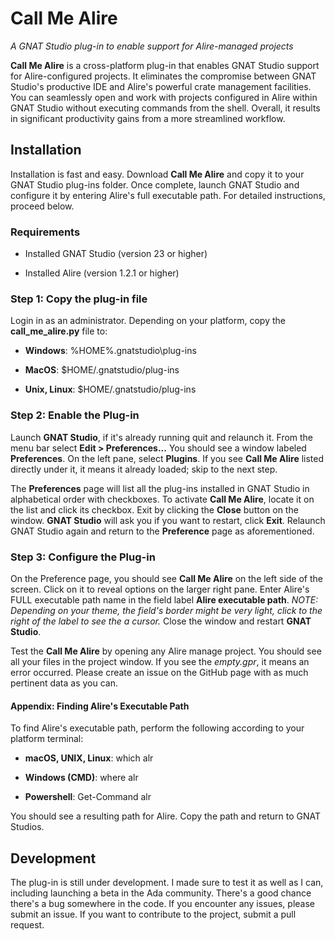 # Call Me Alire

*A GNAT Studio plug-in to enable support for Alire-managed projects*

**Call Me Alire** is a cross-platform plug-in that enables GNAT Studio support for Alire-configured projects. It eliminates the compromise between GNAT Studio's productive IDE and Alire's powerful crate management facilities. You can seamlessly open and work with projects configured in Alire within GNAT Studio without executing commands from the shell. Overall, it results in significant productivity gains from a more streamlined workflow.

## Installation

Installation is fast and easy. Download **Call Me Alire** and copy it to your GNAT Studio plug-ins folder. Once complete, launch GNAT Studio and configure it by entering Alire's full executable path. For detailed instructions, proceed below.

### Requirements

- Installed GNAT Studio (version 23 or higher)

- Installed Alire (version 1.2.1 or higher)

### Step 1: Copy the plug-in file

Login in as an administrator. Depending on your platform, copy the **call_me_alire.py** file to:

- **Windows**: %HOME%.gnatstudio\plug-ins

- **MacOS**: $HOME/.gnatstudio/plug-ins

- **Unix, Linux**: $HOME/.gnatstudio/plug-ins

### Step 2: Enable the Plug-in

Launch **GNAT Studio**, if it's already running quit and relaunch it.  From the menu bar select **Edit > Preferences...** You should see a window labeled **Preferences**. On the left pane, select **Plugins**. If you see **Call Me Alire** listed directly under it, it means it already loaded; skip to the next step.

The **Preferences** page will list all the plug-ins installed in GNAT Studio in alphabetical order with checkboxes. To activate **Call Me Alire**, locate it on the list and click its checkbox. Exit by clicking the **Close** button on the window. **GNAT Studio** will ask you if you want to restart, click **Exit**.  Relaunch GNAT Studio again and return to the **Preference** page as aforementioned.

### Step 3: Configure the Plug-in

On the Preference page, you should see **Call Me Alire** on the left side of the screen. Click on it to reveal options on the larger right pane. Enter Alire's FULL executable path name in the field label **Alire executable path**. *NOTE: Depending on your theme, the field's border might be very light, click to the right of the label to see the a cursor.* Close the window and restart **GNAT Studio**. 

Test the **Call Me Alire** by opening any Alire manage project. You should see all your files in the project window. If you see the *empty.gpr*, it means an error occurred. Please create an issue on the GitHub page with as much pertinent data as you can. 

#### Appendix: Finding Alire's Executable Path

To find Alire's executable path, perform the following according to your platform terminal:

- **macOS, UNIX, Linux**: which alr

- **Windows (CMD)**: where alr

- **Powershell**: Get-Command alr

You should see a resulting path for Alire. Copy the path and return to GNAT Studios.

## Development
The plug-in is still under development. I made sure to test it as well as I can, including launching a beta in the Ada community. There's a good chance there's a bug somewhere in the code. If you encounter any issues, please submit an issue. If you want to contribute to the project, submit a pull request.